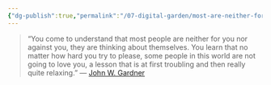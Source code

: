 ```yaml
---
{"dg-publish":true,"permalink":"/07-digital-garden/most-are-neither-for-you-nor-against-you/","tags":["ath"],"updated":"2025-04-04T21:18:33.989-07:00"}
---
```





<div class="transclusion internal-embed is-loaded"><div class="markdown-embed">



> “You come to understand that most people are neither for you nor against you, they are thinking about themselves. You learn that no matter how hard you try to please, some people in this world are not going to love you, a lesson that is at first troubling and then really quite relaxing.” 
> ​— [John W. Gardner](https://click.fourhourmail.com/27ud49llgdaoh8gp8e9arsgl55w44hg/owhkhqhwkq4zo0tv/aHR0cHM6Ly9lbi53aWtpcGVkaWEub3JnL3dpa2kvSm9obl9XLl9HYXJkbmVy) [**​**](https://click.fourhourmail.com/27ud49llgdaoh8gp8e9arsgl55w44hg/z2hghnhe4logwztp/aHR0cHM6Ly93d3cuYW1hem9uLmNvbS9kcC8wMzE2MTc4MzE0Lw==)

</div></div>

